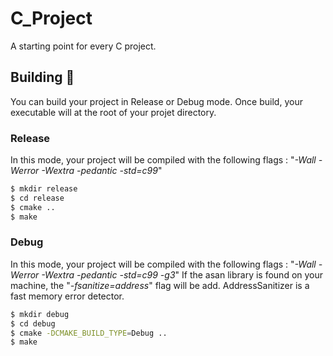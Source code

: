 # C_Project
A starting point for every C project.

## Building :hammer:

You can build your project in Release or Debug mode.
Once build, your executable will at the root of your projet directory.

### Release

In this mode, your project will be compiled with the following flags :
"*-Wall -Werror -Wextra -pedantic -std=c99*"

```sh
$ mkdir release
$ cd release
$ cmake ..
$ make
```

### Debug

In this mode, your project will be compiled with the following flags :
"*-Wall -Werror -Wextra -pedantic -std=c99 -g3*"
If the asan library is found on your machine, the "*-fsanitize=address*" flag will be add.
AddressSanitizer is a fast memory error detector.

```sh
$ mkdir debug
$ cd debug
$ cmake -DCMAKE_BUILD_TYPE=Debug ..
$ make
```

